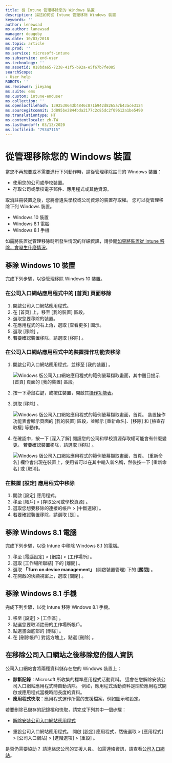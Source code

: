 ```yaml
---
title: 從 Intune 管理移除您的 Windows 裝置
description: 描述如何從 Intune 管理移除 Windows 裝置
keywords: ''
author: lenewsad
ms.author: lanewsad
manager: dougeby
ms.date: 10/03/2018
ms.topic: article
ms.prod: ''
ms.service: microsoft-intune
ms.subservice: end-user
ms.technology: ''
ms.assetid: 018bda65-7238-41f5-b92a-e5f67b7fe085
searchScope:
- User help
ROBOTS: ''
ms.reviewer: jieyang
ms.suite: ems
ms.custom: intune-enduser
ms.collection: ''
ms.openlocfilehash: 1392530643b4846c871b942d8265a7b43ace3124
ms.sourcegitcommit: 3d895be2844bda2177c2c85dc2f09612a1be5490
ms.translationtype: HT
ms.contentlocale: zh-TW
ms.lasthandoff: 03/13/2020
ms.locfileid: "79347115"
---
```

# <a name="remove-your-windows-device-from-management"></a>從管理移除您的 Windows 裝置

當您不再想要或不需要進行下列動作時，請從管理移除註冊的 Windows 裝置：  
* 使用您的公司或學校裝置。 
* 存取公司或學校電子郵件、應用程式或其他資源。

取消註冊裝置之後，您將會遺失學校或公司資源的裝置存取權。 您可以從管理移除下列 Windows 裝置。  
* Windows 10 裝置 
* Windows 8.1 電腦
* Windows 8.1 手機
 
如需將裝置從管理移除時所發生情況的詳細資訊，請參閱[如果將裝置從 Intune 移除，會發生什麼情況](what-happens-if-you-unenroll-your-device-from-intune-windows.md)。  

## <a name="remove-your-windows-10-device"></a>移除 Windows 10 裝置
完成下列步驟，以從管理移除 Windows 10 裝置。

### <a name="remove-in-company-portal-app-home-page"></a>在公司入口網站應用程式中的 [首頁]  頁面移除  

1. 開啟公司入口網站應用程式。
2. 在 [首頁]  上，移至 [我的裝置]  區段。
3. 選取您要移除的裝置。
3. 在應用程式的右上角，選取 [查看更多]  圖示。
4. 選取 [移除]  。 
5. 若要確認裝置移除，請選取 [移除]  。  

### <a name="remove-in-company-portal-app-device-context-menu"></a>在公司入口網站應用程式中的裝置操作功能表移除  

1. 開啟公司入口網站應用程式，並移至 [我的裝置]  。

    ![Windows 版公司入口網站應用程式的範例螢幕擷取畫面，其中醒目提示 [首頁] 頁面的 [我的裝置] 區段。](./media/1809_CheckAccess_Context_Select_Device.png)

2. 按一下滑鼠右鍵，或按住裝置，開啟其[操作功能表](https://docs.microsoft.com//windows/uwp/design/controls-and-patterns/menus)。  

3. 選取 [移除]  。  

    ![Windows 版公司入口網站應用程式的範例螢幕擷取畫面，首頁。 裝置操作功能表會顯示頁面的 [我的裝置] 區段，並顯示 [重新命名]、[移除] 和 [檢查存取權] 等動作。](./media/1809_DeviceContextMenu_Windows_CP.png)  

5. 在確認中，按一下 [深入了解]  閱讀您的公司和學校資源存取權可能會有什麼變更。 若要確認裝置移除，請選取 [移除]  。   

     ![Windows 版公司入口網站應用程式的範例螢幕擷取畫面，首頁。 [重新命名] 欄位會出現在裝置上，使用者可以在其中輸入新名稱，然後按一下 [重新命名] 或 [取消]。](./media/1808_RemoveDevice_Popup.png)  


### <a name="remove-in-device-settings-app"></a>在裝置 [設定] 應用程式中移除
1. 開啟 [設定] 應用程式。 
2. 移至 [帳戶]   > [存取公司或學校資源]  。
3. 選取您想要移除的連接的帳戶 > [中斷連線]  。
4. 若要確認裝置移除，請選取 [是]  。

## <a name="remove-your-windows-81-computer"></a>移除 Windows 8.1 電腦
完成下列步驟，以從 Intune 中移除 Windows 8.1 的電腦。

1. 移至 [電腦設定]   > [網路]   > [工作場所]  。
2. 選取 [工作場所聯結]  下的 [離開]  。
3. 選取 **「Turn on device management」** \(開啟裝置管理) 下的 **[關閉]** 。
4. 在開啟的快顯視窗上，選取 [關閉]  。

## <a name="remove-your-windows-81-phone"></a>移除 Windows 8.1 手機
完成下列步驟，以從 Intune 移除 Windows 8.1 手機。

1. 移至 [設定]   > [工作區]  。
2. 點選您要取消註冊的工作場所帳戶。
3. 點選畫面底部的 [刪除]  。
4. 在 [刪除帳戶]  對話方塊上，點選 [刪除]  。  
## <a name="removing-your-personal-information-after-removing-the-company-portal"></a>在移除公司入口網站之後移除您的個人資訊  

公司入口網站會將兩種資料儲存在您的 Windows 裝置上：

- **診斷記錄**：Microsoft 所收集的標準應用程式活動資料。 這會在您解除安裝公司入口網站應用程式時自動清除。 例如，應用程式活動資料是關於應用程式開啟或應用程式當機時間長度的資料。
- **應用程式快取**：應用程式運作所需的支援檔案，例如圖示和設定。

若要刪除已儲存的記錄檔和快取，請完成下列其中一個步驟：

* [解除安裝公司入口網站應用程式](https://support.microsoft.com/help/4028003/windows-10-uninstall-apps-and-programs) 

* 重設公司入口網站應用程式。 開啟 [設定]  應用程式，然後選取 > [應用程式]   > [公司入口網站]   > [進階選項]   > [重設]  。 

是否仍需要協助？ 請連絡您公司的支援人員。 如需連絡資訊，請查看[公司入口網站](https://go.microsoft.com/fwlink/?linkid=2010980)。
